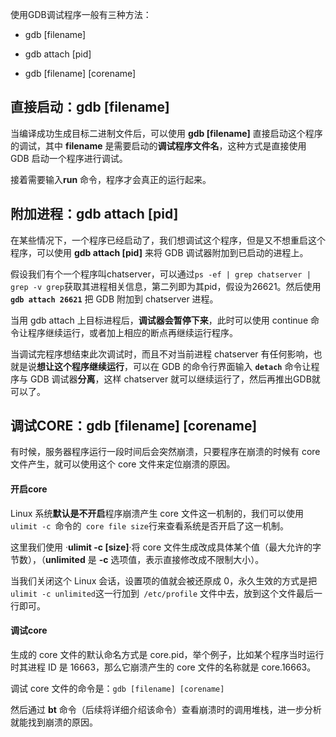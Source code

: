 使用GDB调试程序一般有三种方法：

- gdb [filename]

- gdb attach [pid]

- gdb [filename] [corename]

  

## 直接启动：gdb [filename]

当编译成功生成目标二进制文件后，可以使用 **gdb [filename]** 直接启动这个程序的调试，其中 **filename** 是需要启动的**调试程序文件名**，这种方式是直接使用 GDB 启动一个程序进行调试。

接着需要输入**run** 命令，程序才会真正的运行起来。



## 附加进程：gdb attach [pid]

在某些情况下，一个程序已经启动了，我们想调试这个程序，但是又不想重启这个程序，可以使用 **gdb attach [pid]** 来将 GDB 调试器附加到已启动的进程上。

假设我们有个一个程序叫chatserver，可以通过`ps -ef | grep chatserver | grep -v grep`获取其进程相关信息，第二列即为其pid，假设为26621。然后使用 **`gdb attach 26621`** 把 GDB 附加到 chatserver 进程。

当用 gdb attach 上目标进程后，**调试器会暂停下来**，此时可以使用 continue 命令让程序继续运行，或者加上相应的断点再继续运行程序。

当调试完程序想结束此次调试时，而且不对当前进程 chatserver 有任何影响，也就是说**想让这个程序继续运行**，可以在 GDB 的命令行界面输入 **`detach`** 命令让程序与 GDB 调试器**分离**，这样 chatserver 就可以继续运行了，然后再推出GDB就可以了。



## 调试CORE：gdb [filename] [corename]

有时候，服务器程序运行一段时间后会突然崩溃，只要程序在崩溃的时候有 core 文件产生，就可以使用这个 core 文件来定位崩溃的原因。

#### 开启core

Linux 系统**默认是不开启**程序崩溃产生 core 文件这一机制的，我们可以使用 `ulimit -c `命令的` core file size`行来查看系统是否开启了这一机制。

这里我们使用 ·**ulimit -c [size]**·将 core 文件生成改成具体某个值（最大允许的字节数），（**unlimited** 是 **-c** 选项值，表示直接修改成不限制大小）。

当我们关闭这个 Linux 会话，设置项的值就会被还原成 0，永久生效的方式是把`ulimit -c unlimited`这一行加到` /etc/profile` 文件中去，放到这个文件最后一行即可。

#### 调试core

生成的 core 文件的默认命名方式是 core.pid，举个例子，比如某个程序当时运行时其进程 ID 是 16663，那么它崩溃产生的 core 文件的名称就是 core.16663。

调试 core 文件的命令是：`gdb [filename] [corename]`

然后通过 **bt** 命令（后续将详细介绍该命令）查看崩溃时的调用堆栈，进一步分析就能找到崩溃的原因。